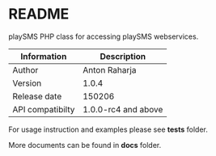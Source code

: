 README
======

playSMS PHP class for accessing playSMS webservices.

Information      | Description
---------------- | ----------------
Author           | Anton Raharja
Version          | 1.0.4
Release date     | 150206
API compatibilty | 1.0.0-rc4 and above

For usage instruction and examples please see **tests** folder.

More documents can be found in **docs** folder.
